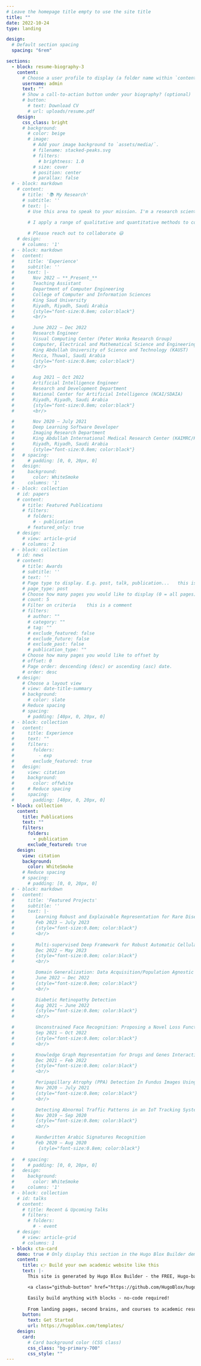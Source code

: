 ```yaml
---
# Leave the homepage title empty to use the site title
title: ""
date: 2022-10-24
type: landing

design:
  # Default section spacing
  spacing: "6rem"

sections:
  - block: resume-biography-3
    content:
      # Choose a user profile to display (a folder name within `content/authors/`)
      username: admin
      text: ""
      # Show a call-to-action button under your biography? (optional)
      # button:
        # text: Download CV
        # url: uploads/resume.pdf
    design:
      css_class: bright
      # background:
        # color: beige
        # image:
          # Add your image background to `assets/media/`.
          # filename: stacked-peaks.svg
          # filters:
            # brightness: 1.0
          # size: cover
          # position: center
          # parallax: false
  # - block: markdown
    # content:
      # title: '📚 My Research'
      # subtitle: ''
      # text: |-
        # Use this area to speak to your mission. I'm a research scientist in the Moonshot team at DeepMind. I blog about machine learning, deep learning, and moonshots.

        # I apply a range of qualitative and quantitative methods to comprehensively investigate the role of science and technology in the economy.
        
        # Please reach out to collaborate 😃
    # design:
      # columns: '1'
  # - block: markdown
  #   content:
  #     title: 'Experience'
  #     subtitle: ''
  #     text: |- 
  #       Nov 2022 – **_Present_**  
  #       Teaching Assistant  
  #       Department of Computer Engineering  
  #       College of Computer and Information Sciences  
  #       King Saud University  
  #       Riyadh, Riyadh, Saudi Arabia    
  #       {style="font-size:0.8em; color:black"}    
  #       <br/>

  #       June 2022 – Dec 2022  
  #       Research Engineer  
  #       Visual Computing Center (Peter Wonka Research Group)  
  #       Computer, Electrical and Mathematical Science and Engineering Division  
  #       King Abdullah University of Science and Technology (KAUST)  
  #       Mecca, Thuwal, Saudi Arabia  
  #       {style="font-size:0.8em; color:black"} 
  #       <br/>

  #       Aug 2021 – Oct 2022  
  #       Artificial Intelligence Engineer  
  #       Research and Development Department  
  #       National Center for Artificial Intelligence (NCAI/SDAIA)  
  #       Riyadh, Riyadh, Saudi Arabia  
  #       {style="font-size:0.8em; color:black"}   
  #       <br/>

  #       Nov 2020 – July 2021  
  #       Deep Learning Software Developer  
  #       Imaging Research Department  
  #       King Abdullah International Medical Research Center (KAIMRC/KSAU-HS)  
  #       Riyadh, Riyadh, Saudi Arabia  
  #       {style="font-size:0.8em; color:black"} 
  #   # spacing: 
  #     # padding: [0, 0, 20px, 0]
  #   design:
  #     background:
  #       color: WhiteSmoke
  #     columns: '1'
  # - block: collection
    # id: papers
    # content:
      # title: Featured Publications
      # filters:
        # folders:
          # - publication
        # featured_only: true
    # design:
      # view: article-grid
      # columns: 2
  # - block: collection
    # id: news
    # content:
      # title: Awards
      # subtitle: ''
      # text: ''
      # Page type to display. E.g. post, talk, publication...   this is a comment 
      # page_type: post
      # Choose how many pages you would like to display (0 = all pages)
      # count: 5
      # Filter on criteria    this is a comment
      # filters:
        # author: ""
        # category: ""
        # tag: ""
        # exclude_featured: false
        # exclude_future: false
        # exclude_past: false
        # publication_type: ""
      # Choose how many pages you would like to offset by    
      # offset: 0
      # Page order: descending (desc) or ascending (asc) date.    
      # order: desc
    # design:
      # Choose a layout view
      # view: date-title-summary
      # background: 
        # color: slate
      # Reduce spacing
      # spacing: 
        # padding: [40px, 0, 20px, 0]
  # - block: collection
  #   content:
  #     title: Experience
  #     text: ""
  #     filters:
  #       folders:
  #         - exp
  #       exclude_featured: true
  #   design:
  #     view: citation
  #     background:
  #       color: offwhite
  #     # Reduce spacing
  #     spacing: 
  #       padding: [40px, 0, 20px, 0]
  - block: collection
    content:
      title: Publications
      text: ""
      filters:
        folders:
          - publication
        exclude_featured: true
    design:
      view: citation
      background:
        color: WhiteSmoke
      # Reduce spacing
      # spacing: 
        # padding: [0, 0, 20px, 0]
  # - block: markdown
  #   content:
  #     title: 'Featured Projects'
  #     subtitle: ''
  #     text: |- 
  #        Learning Robust and Explainable Representation for Rare Disease Diagnosis From Facial Images      
  #        Feb 2023 – July 2023     
  #        {style="font-size:0.8em; color:black"}  
  #        <br/>
         
  #        Multi-supervised Deep Framework for Robust Automatic Cellular Anomaly Recognition  
  #        Dec 2022 – May 2023   
  #        {style="font-size:0.8em; color:black"}  
  #        <br/>  

  #        Domain Generalization: Data Acquisition/Population Agnostic Model Via Features Disentanglement  
  #        June 2022 – Dec 2022  
  #        {style="font-size:0.8em; color:black"}  
  #        <br/>

  #        Diabetic Retinopathy Detection  
  #        Aug 2021 – June 2022  
  #        {style="font-size:0.8em; color:black"}  
  #        <br/>

  #        Unconstrained Face Recognition: Proposing a Novel Loss Function  
  #        Sep 2021 – Oct 2022  
  #        {style="font-size:0.8em; color:black"}  
  #        <br/>

  #        Knowledge Graph Representation for Drugs and Genes Interactions  
  #        Dec 2021 – Feb 2022  
  #        {style="font-size:0.8em; color:black"}  
  #        <br/>

  #        Peripapillary Atrophy (PPA) Detection In Fundus Images Using Deep Learning  
  #        Nov 2020 – July 2021  
  #        {style="font-size:0.8em; color:black"}  
  #        <br/>

  #        Detecting Abnormal Traffic Patterns in an IoT Tracking System  
  #        Nov 2019 – Sep 2020  
  #        {style="font-size:0.8em; color:black"}  
  #        <br/>

  #        Handwritten Arabic Signatures Recognition  
  #        Feb 2020 – Aug 2020  
  #         {style="font-size:0.8em; color:black"}  
         
  #   # spacing: 
  #     # padding: [0, 0, 20px, 0]
  #   design:
  #     background:
  #       color: WhiteSmoke
  #     columns: '1'
  # - block: collection
    # id: talks
    # content:
      # title: Recent & Upcoming Talks
      # filters:
        # folders:
          # - event
    # design:
      # view: article-grid
      # columns: 1
  - block: cta-card
    demo: true # Only display this section in the Hugo Blox Builder demo site
    content:
      title: 👉 Build your own academic website like this
      text: |-
        This site is generated by Hugo Blox Builder - the FREE, Hugo-based open source website builder trusted by 250,000+ academics like you.

        <a class="github-button" href="https://github.com/HugoBlox/hugo-blox-builder" data-color-scheme="no-preference: light; light: light; dark: dark;" data-icon="octicon-star" data-size="large" data-show-count="true" aria-label="Star HugoBlox/hugo-blox-builder on GitHub">Star</a>

        Easily build anything with blocks - no-code required!
        
        From landing pages, second brains, and courses to academic resumés, conferences, and tech blogs.
      button:
        text: Get Started
        url: https://hugoblox.com/templates/
    design:
      card:
        # Card background color (CSS class)
        css_class: "bg-primary-700"
        css_style: ""
---
```

